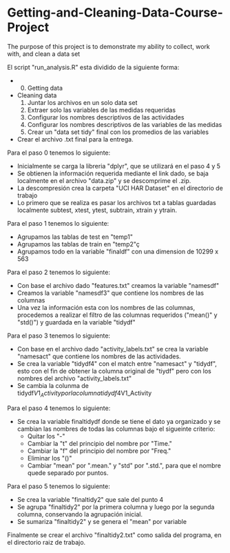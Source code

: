 # Getting-and-Cleaning-Data-Course-Project
The purpose of this project is to demonstrate my ability to collect, work with, and clean a data set

El script "run_analysis.R" esta dividido de la siguiente forma:
  - 0. Getting data
  - Cleaning data
    1. Juntar los archivos en un solo data set
    2. Extraer solo las variables de las medidas requeridas
    3. Configurar los nombres descriptivos de las actividades
    4. Configurar los nombres descriptivos de las variables de las medidas
    5. Crear un "data set tidy" final con los promedios de las variables
  - Crear el archivo .txt final para la entrega.
  
Para el paso 0 tenemos lo siguiente:
- Inicialmente se carga la libreria "dplyr", que se utilizará en el paso 4 y 5
- Se obtienen la información requerida mediante el link dado, se baja localmente 
  en el archivo "data.zip" y se descomprime el .zip.
- La descompresión crea la carpeta "UCI HAR Dataset" en el directorio de trabajo
- Lo primero que se realiza es pasar los archivos txt a tablas guardadas localmente
  subtest, xtest, ytest, subtrain, xtrain y ytrain.
  
Para el paso 1 tenemos lo siguiente:
- Agrupamos las tablas de test en "temp1"
- Agrupamos las tablas de train en "temp2"ç
- Agrupamos todo en la variable "finaldf" con una dimension de 10299 x 563

Para el paso 2 tenemos lo siguiente:
- Con base el archivo dado "features.txt" creamos la variable "namesdf"
- Creamos la variable "namesdf3" que contiene los nombres de las columnas
- Una vez la información esta con los nombres de las columnas, procedemos a realizar
  el filtro de las columnas requeridos ("mean()" y "std()") y guardada en la variable "tidydf"
  
Para el paso 3 tenemos lo siguiente:
- Con base en el archivo dado "activity_labels.txt" se crea la variable "namesact"
  que contiene los nombres de las actividades.
- Se crea la variable "tidydf4" con el match entre "namesact" y "tidydf", esto con
  el fin de obtener la columna original de "tiydf" pero con los nombres del archivo
  "activity_labels.txt"
- Se cambia la colunma de tidydf$V1_Activity por la columna tidydf4$V1_Activity

Para el paso 4 tenemos lo siguiente:
- Se crea la variable finaltidydf donde se tiene el dato ya organizado y se cambian
   las nombres de todas las columnas bajo el sigueinte criterio:
   - Quitar los "-"
   - Cambiar la "t" del principio del nombre por "Time."
   - Cambiar la "f" del principio del nombre por "Freq." 
   - Eliminar los "()"
   - Cambiar "mean" por ".mean." y "std" por ".std.", para que el nombre quede 
     separado por puntos.
      
Para el paso 5 tenemos lo siguiente:
- Se crea la variable "finaltidy2" que sale del punto 4
- Se agrupa "finaltidy2" por la primera columna y luego por la segunda columna, 
  conservando la agrupación inicial.
- Se sumariza "finaltidy2" y se genera el "mean" por variable

Finalmente se crear el archivo "finaltidy2.txt" como salida del programa, en el 
directorio raiz de trabajo.


    